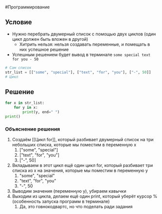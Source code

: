 #Программирование 
## Условие 
- Нужно перебрать двумерный список с помощью двух циклов (один цикл должен быть вложен в другой)
	- Хитрить нельзя: нельзя создавать переменные, и помещать в них успешное решение 
- Успешным решением будет вывод в терминале `some special text for you - 50`
```python
# Сам список 
str_list = [["some", "special"], ["text", "for", "you"], ["-", 50]]
# Цикл
```
## Решение 
```python
for x in str_list:
    for y in x:
        print(y, end=" ")
print()
```
### Объяснение решения 
1. Создаём [[Цикл for]], который разбивает двумерный список на три небольших списка, которые мы поместим в переменную x
	1. ["some", "special"]
	2. ["text", "for", "you"]
	3. ["-", 50]
2. Вкладываем в этот цикл ещё один цикл for, который разбивает три списка из x на значения, которые мы поместим в переменную y
	1. "some", "special"
	2. "text", "for", "you"
	3. "-", 50
3. Выводим значения (переменную y), убираем кавычки
4. Выходим из цикла, делаем ещё один print, который уберёт курсор % (особенность запуска программ в терминале)
	1. Да, это говнокодвартс, но что поделать ради задания